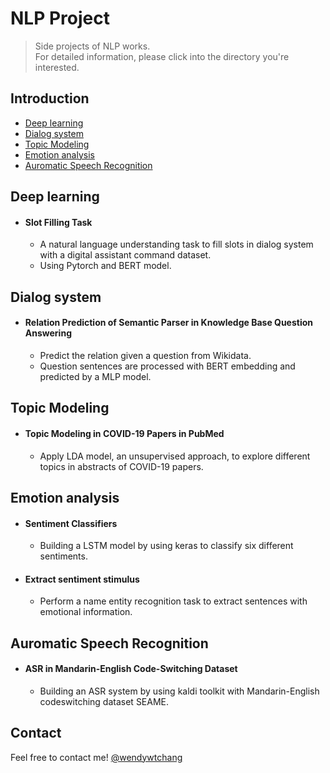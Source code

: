 # NLP Project
> Side projects of NLP works.  
> For detailed information, please click into the directory you're interested.

## Introduction
* [Deep learning](#deep-learning)
* [Dialog system](#dialog-system)
* [Topic Modeling](#topic-modeling)
* [Emotion analysis](#emotion-analysis)
* [Auromatic Speech Recognition](#auromatic-speech-recognition)

## Deep learning
* #### Slot Filling Task
  * A natural language understanding task to fill slots in dialog system with a digital assistant command dataset. 
  * Using Pytorch and BERT model.

## Dialog system
* #### Relation Prediction of Semantic Parser in Knowledge Base Question Answering
  * Predict the relation given a question from Wikidata. 
  * Question sentences are processed with BERT embedding and predicted by a MLP model.


## Topic Modeling
* #### Topic Modeling in COVID-19 Papers in PubMed
  * Apply LDA model, an unsupervised approach, to explore different topics in abstracts of COVID-19 papers.

## Emotion analysis
* #### Sentiment Classifiers 
  * Building a LSTM model by using keras to classify six different sentiments. 
* #### Extract sentiment stimulus
  * Perform a name entity recognition task to extract sentences with emotional information.

## Auromatic Speech Recognition
* #### ASR in Mandarin-English Code-Switching Dataset
  * Building an ASR system by using kaldi toolkit with Mandarin-English codeswitching dataset SEAME.

## Contact
Feel free to contact me! [@wendywtchang](<mailto:wentseng.chang@gmail.com>) 
